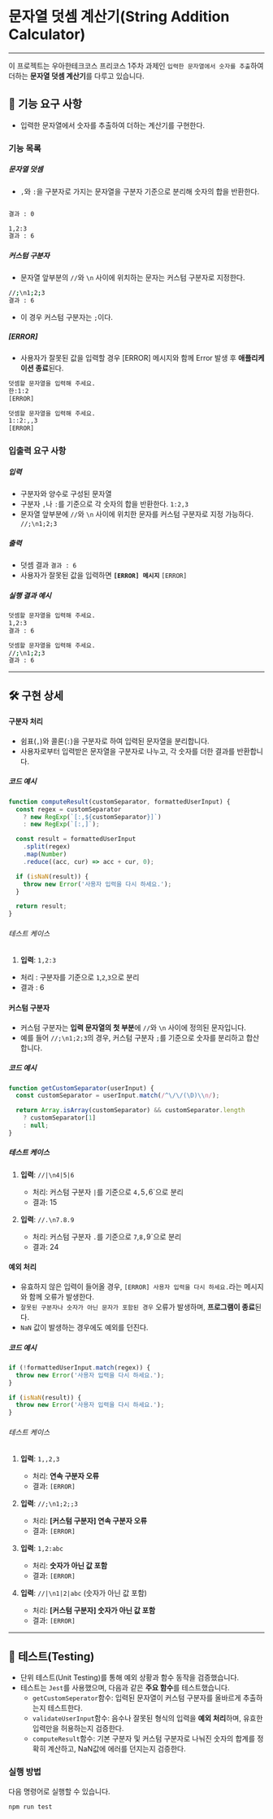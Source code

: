 # 문자열 덧셈 계산기(String Addition Calculator)

---

이 프로젝트는 우아한테크코스 프리코스 1주차 과제인 `입력한 문자열에서 숫자를 추출`하여 더하는 **문자열 덧셈 계산기**를 다루고 있습니다.

## 🚀 기능 요구 사항

- 입력한 문자열에서 숫자를 추출하여 더하는 계산기를 구현한다.

### 기능 목록

##### 문자열 덧셈

- `,`와 `:`을 구분자로 가지는 문자열을 구분자 기준으로 분리해 숫자의 합을 반환한다.

```bash

결과 : 0
```

```bash
1,2:3
결과 : 6
```

##### 커스텀 구분자

- 문자열 앞부분의 `//`와 `\n` 사이에 위치하는 문자는 커스텀 구분자로 지정한다.

```bash
//;\n1;2;3
결과 : 6
```

- 이 경우 커스텀 구분자는 `;`이다.

##### [ERROR]

- 사용자가 잘못된 값을 입력할 경우 [ERROR] 메시지와 함께 Error 발생 후 **애플리케이션 종료**된다.

```bash
덧셈할 문자열을 입력해 주세요.
한:1:2
[ERROR]
```

```bash
덧셈할 문자열을 입력해 주세요.
1::2:,,3
[ERROR]
```

### 입출력 요구 사항

##### 입력

- 구분자와 양수로 구성된 문자열
- 구분자 `,`나 `:`를 기준으로 각 숫자의 합을 반환한다.
  `1:2,3`
- 문자열 앞부분에 `//`와 `\n` 사이에 위치한 문자를 커스텀 구분자로 지정 가능하다.
  `//;\n1;2;3`

##### 출력

- 덧셈 결과
  `결과 : 6`
- 사용자가 잘못된 값을 입력하면 **`[ERROR] 메시지`**
  `[ERROR]`

##### 실행 결과 예시

```bash
덧셈할 문자열을 입력해 주세요.
1,2:3
결과 : 6
```

```bash
덧셈할 문자열을 입력해 주세요.
//;\n1;2;3
결과 : 6
```

---

## 🛠️ 구현 상세

#### 구분자 처리

- 쉼표(`,`)와 콜론(`:`)을 구분자로 하여 입력된 문자열을 분리합니다.
- 사용자로부터 입력받은 문자열을 구분자로 나누고, 각 숫자를 더한 결과를 반환합니다.

##### 코드 예시

```javascript
function computeResult(customSeparator, formattedUserInput) {
  const regex = customSeparator
    ? new RegExp(`[:,${customSeparator}]`)
    : new RegExp(`[:,]`);

  const result = formattedUserInput
    .split(regex)
    .map(Number)
    .reduce((acc, cur) => acc + cur, 0);

  if (isNaN(result)) {
    throw new Error('사용자 입력을 다시 하세요.');
  }

  return result;
}
```

###### 테스트 케이스

1. **입력**: `1,2:3`

- 처리 : 구분자를 기준으로 `1`,`2`,`3`으로 분리
- 결과 : 6

#### 커스텀 구분자

- 커스텀 구분자는 **입력 문자열의 첫 부분**에 `//`와 `\n` 사이에 정의된 문자입니다.
- 예를 들어 `//;\n1;2;3`의 경우, 커스텀 구분자 `;`를 기준으로 숫자를 분리하고 합산합니다.

##### 코드 예시

```javascript
function getCustomSeparator(userInput) {
  const customSeparator = userInput.match(/^\/\/(\D)\\n/);

  return Array.isArray(customSeparator) && customSeparator.length
    ? customSeparator[1]
    : null;
}
```

##### 테스트 케이스

1. **입력**: `//|\n4|5|6`

   - 처리: 커스텀 구분자 `|`를 기준으로 `4,`5`,`6`으로 분리
   - 결과: 15

2. **입력**: `//.\n7.8.9`
   - 처리: 커스텀 구분자 `.`를 기준으로 `7`,`8,`9`으로 분리
   - 결과: 24

#### 예외 처리

- 유효하지 않은 입력이 들어올 경우, `[ERROR] 사용자 입력을 다시 하세요.`라는 메시지와 함께 오류가 발생한다.
- `잘못된 구분자나 숫자가 아닌 문자가 포함된 경우` 오류가 발생하며, **프로그램이 종료**된다.
- `NaN` 값이 발생하는 경우에도 예외를 던진다.

##### 코드 예시

```javascript
if (!formattedUserInput.match(regex)) {
  throw new Error('사용자 입력을 다시 하세요.');
}
```

```javascript
if (isNaN(result)) {
  throw new Error('사용자 입력을 다시 하세요.');
}
```

###### 테스트 케이스

1. **입력**: `1,,2,3`

   - 처리: **연속 구분자 오류**
   - 결과: `[ERROR]`

2. **입력**: `//;\n1;2;;3`

   - 처리: **[커스텀 구분자] 연속 구분자 오류**
   - 결과: `[ERROR]`

3. **입력**: `1,2:abc`

   - 처리: **숫자가 아닌 값 포함**
   - 결과: `[ERROR]`

4. **입력**: `//|\n1|2|abc` (숫자가 아닌 값 포함)
   - 처리: **[커스텀 구분자] 숫자가 아닌 값 포함**
   - 결과: `[ERROR]`

---

## 📄 테스트(Testing)

- 단위 테스트(Unit Testing)를 통해 예외 상황과 함수 동작을 검증했습니다.
- 테스트는 `Jest`를 사용했으며, 다음과 같은 **주요 함수**를 테스트했습니다.
  - `getCustomSeperator`함수: 입력된 문자열이 커스텀 구분자를 올바르게 추출하는지 테스트한다.
  - `validateUserInput`함수: 음수나 잘못된 형식의 입력을 **예외 처리**하며, 유효한 입력만을 허용하는지 검증한다.
  - `computeResult`함수: 기본 구분자 및 커스텀 구분자로 나눠진 숫자의 합계를 정확히 계산하고, NaN값에 에러를 던지는지 검증한다.

### 실행 방법

다음 명령어로 실행할 수 있습니다.

```bash
npm run test
```

